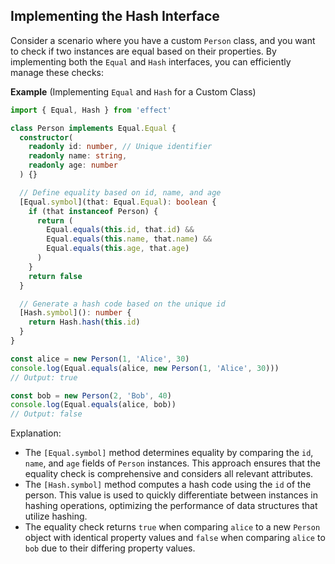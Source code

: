 ## Implementing the Hash Interface

Consider a scenario where you have a custom `Person` class, and you want to check if two instances are equal based on their properties.
By implementing both the `Equal` and `Hash` interfaces, you can efficiently manage these checks:

**Example** (Implementing `Equal` and `Hash` for a Custom Class)

```ts twoslash
import { Equal, Hash } from 'effect'

class Person implements Equal.Equal {
  constructor(
    readonly id: number, // Unique identifier
    readonly name: string,
    readonly age: number
  ) {}

  // Define equality based on id, name, and age
  [Equal.symbol](that: Equal.Equal): boolean {
    if (that instanceof Person) {
      return (
        Equal.equals(this.id, that.id) &&
        Equal.equals(this.name, that.name) &&
        Equal.equals(this.age, that.age)
      )
    }
    return false
  }

  // Generate a hash code based on the unique id
  [Hash.symbol](): number {
    return Hash.hash(this.id)
  }
}

const alice = new Person(1, 'Alice', 30)
console.log(Equal.equals(alice, new Person(1, 'Alice', 30)))
// Output: true

const bob = new Person(2, 'Bob', 40)
console.log(Equal.equals(alice, bob))
// Output: false
```

Explanation:

- The `[Equal.symbol]` method determines equality by comparing the `id`, `name`, and `age` fields of `Person` instances. This approach ensures that the equality check is comprehensive and considers all relevant attributes.
- The `[Hash.symbol]` method computes a hash code using the `id` of the person. This value is used to quickly differentiate between instances in hashing operations, optimizing the performance of data structures that utilize hashing.
- The equality check returns `true` when comparing `alice` to a new `Person` object with identical property values and `false` when comparing `alice` to `bob` due to their differing property values.
